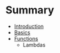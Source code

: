 # Summary

* [Introduction](intro.md)
* [Basics](chapters/1-basics.md)
* [Functions](chapters/2-functions.md)
   * Lambdas

